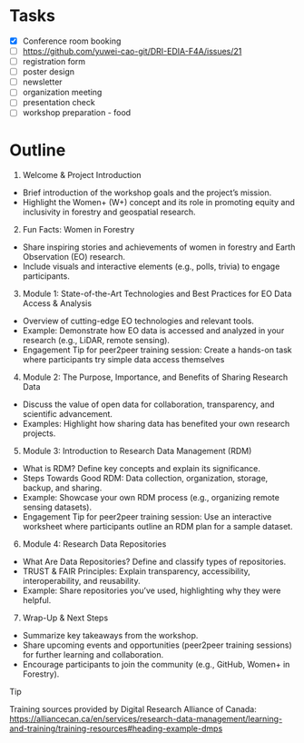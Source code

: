 # Tasks
- [x] Conference room booking
- [ ] https://github.com/yuwei-cao-git/DRI-EDIA-F4A/issues/21
- [ ] registration form
- [ ] poster design
- [ ] newsletter
- [ ] organization meeting
- [ ] presentation check
- [ ] workshop preparation - food

# Outline
1. Welcome & Project Introduction
  - Brief introduction of the workshop goals and the project’s mission.
  - Highlight the Women+ (W+) concept and its role in promoting equity and inclusivity in forestry and geospatial research.
2. Fun Facts: Women in Forestry
  - Share inspiring stories and achievements of women in forestry and Earth Observation (EO) research.
  - Include visuals and interactive elements (e.g., polls, trivia) to engage participants.
3. Module 1: State-of-the-Art Technologies and Best Practices for EO Data Access & Analysis
- Overview of cutting-edge EO technologies and relevant tools.
- Example: Demonstrate how EO data is accessed and analyzed in your research (e.g., LiDAR, remote sensing).
- Engagement Tip for peer2peer training session: Create a hands-on task where participants try simple data access themselves
4. Module 2: The Purpose, Importance, and Benefits of Sharing Research Data
- Discuss the value of open data for collaboration, transparency, and scientific advancement.
- Examples: Highlight how sharing data has benefited your own research projects.
5. Module 3: Introduction to Research Data Management (RDM)
- What is RDM? Define key concepts and explain its significance.
- Steps Towards Good RDM: Data collection, organization, storage, backup, and sharing.
- Example: Showcase your own RDM process (e.g., organizing remote sensing datasets).
- Engagement Tip for peer2peer training session: Use an interactive worksheet where participants outline an RDM plan for a sample dataset.
6. Module 4: Research Data Repositories
- What Are Data Repositories? Define and classify types of repositories.
- TRUST & FAIR Principles: Explain transparency, accessibility, interoperability, and reusability.
- Example: Share repositories you’ve used, highlighting why they were helpful.
7. Wrap-Up & Next Steps
- Summarize key takeaways from the workshop.
- Share upcoming events and opportunities (peer2peer training sessions) for further learning and collaboration.
- Encourage participants to join the community (e.g., GitHub, Women+ in Forestry).

> [!TIP]
> Training sources provided by Digital Research Alliance of Canada: https://alliancecan.ca/en/services/research-data-management/learning-and-training/training-resources#heading-example-dmps
